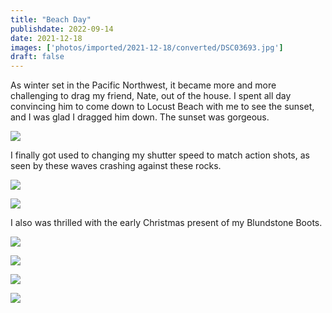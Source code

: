 ```yaml
---
title: "Beach Day"
publishdate: 2022-09-14
date: 2021-12-18
images: ['photos/imported/2021-12-18/converted/DSC03693.jpg']
draft: false
---
```


As winter set in the Pacific Northwest, it became more and more challenging to drag my friend, Nate, out of the house.  I spent all day convincing him to come down to Locust Beach with me to see the sunset, and I was glad I dragged him down.  The sunset was gorgeous.

![](../photos/imported/2021-12-18/converted/DSC03693.jpg)

I finally got used to changing my shutter speed to match action shots, as seen by these waves crashing against these rocks.

![](../photos/imported/2021-12-18/converted/DSC03702.jpg)

![](../photos/imported/2021-12-18/converted/DSC03705.jpg)

I also was thrilled with the early Christmas present of my Blundstone Boots.

![](../photos/imported/2021-12-18/converted/DSC03707.jpg)

![](../photos/imported/2021-12-18/converted/DSC03710.jpg)

![](../photos/imported/2021-12-18/converted/DSC03718.jpg)

![](../photos/imported/2021-12-18/converted/DSC03728.jpg)
